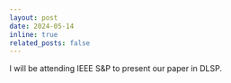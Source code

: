 ```yaml
---
layout: post
date: 2024-05-14
inline: true
related_posts: false
---
```


I will be attending IEEE S&P to present our paper in DLSP.

